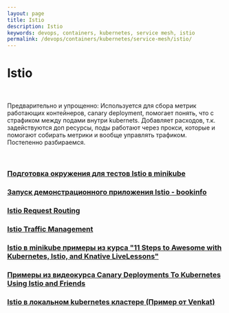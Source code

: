 ```yaml
---
layout: page
title: Istio
description: Istio
keywords: devops, containers, kubernetes, service mesh, istio
permalink: /devops/containers/kubernetes/service-mesh/istio/
---
```


# Istio

<br/>

Предварительно и упрощенно: Используется для сбора метрик работающих контейнеров, canary deployment, помогает понять, что с страфиком между подами внутри kubernets. Добавляет расходов, т.к. задействуются доп ресурсы, поды работают через прокси, которые и помогают собирать метрики и вообще управлять трафиком. Постепенно разбираемся.

<br/>

### [Подготовка окружения для тестов Istio в minikube](/devops/containers/kubernetes/service-mesh/istio/minikube/setup/)

### [Запуск демонстрационного приложения Istio - bookinfo](/devops/containers/kubernetes/service-mesh/istio/bookinfo/)

### [Istio Request Routing](/devops/containers/kubernetes/service-mesh/istio/request-routing/)

### [Istio Traffic Management](/devops/containers/kubernetes/service-mesh/istio/traffic-management/)

### [Istio в minikube примеры из курса "11 Steps to Awesome with Kubernetes, Istio, and Knative LiveLessons"](/devops/containers/kubernetes/service-mesh/istio/minikube/11-steps-to-awesome-with-kubernetes/)

### [Примеры из видеокурса Canary Deployments To Kubernetes Using Istio and Friends](/devops/containers/kubernetes/service-mesh/istio/canary-deployments/)

### [Istio в локальном kubernetes кластере (Пример от Venkat)](/devops/containers/kubernetes/service-mesh/istio/venkat-sample/)
